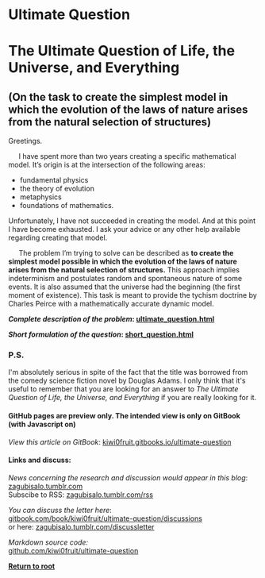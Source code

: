 # Ultimate Question
# The Ultimate Question of Life, the Universe, and Everything

## (On the task to create the simplest model in which the evolution of the laws of nature arises from the natural selection of structures)

Greetings.

   I have spent more than two years creating a specific mathematical model. It’s origin is at the intersection of the following areas:

*   fundamental physics
*   the theory of evolution
*   metaphysics
*   foundations of mathematics.

Unfortunately, I have not succeeded in creating the model. And at this point I have become exhausted. I ask your advice or any other help available regarding creating that model.

   The problem I’m trying to solve can be described as **to create the simplest model possible in which the evolution of the laws of nature arises from the natural selection of structures.** This approach implies indeterminism and postulates random and spontaneous nature of some events. It is also assumed that the universe had the beginning (the first moment of existence). This task is meant to provide the tychism doctrine by Charles Peirce with a mathematically accurate dynamic model.

**_Complete description of the problem_: [ultimate_question.html](ultimate_question.md)**

**_Short formulation of the question_: [short_question.html](short_question.md)**

### P.S.

I'm absolutely serious in spite of the fact that the title was borrowed from the comedy science fiction novel by Douglas Adams. I only think that it's useful to remember that you are looking for an answer to _The Ultimate Question of Life, the Universe, and Everything_ if you are really looking for it.

#### GitHub pages are preview only. The intended view is only on GitBook (with Javascript on)
*View this article on GitBook*: [kiwi0fruit.gitbooks.io/ultimate-question](https://www.gitbook.com/book/kiwi0fruit/ultimate-question/details)

#### Links and discuss:

_News concerning the research and discussion would appear in this blog_: [zagubisalo.tumblr.com](http://zagubisalo.tumblr.com)  
Subscibe to RSS: [zagubisalo.tumblr.com/rss](http://zagubisalo.tumblr.com/rss)

_You can discuss the letter here_:  
[gitbook.com/book/kiwi0fruit/ultimate-question/discussions](https://www.gitbook.com/book/kiwi0fruit/ultimate-question/discussions)  
or here: [zagubisalo.tumblr.com/discussletter](http://zagubisalo.tumblr.com/discussletter)

*Markdown source code:*  
[github.com/kiwi0fruit/ultimate-question](https://github.com/kiwi0fruit/ultimate-question)  

**[Return to root](https://www.gitbook.com/book/kiwi0fruit/ultimate-question/details)**
